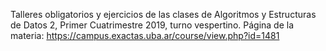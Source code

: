 Talleres obligatorios y ejercicios de las clases de
Algoritmos y Estructuras de Datos 2,
Primer Cuatrimestre 2019, turno vespertino.
Página de la materia: https://campus.exactas.uba.ar/course/view.php?id=1481
